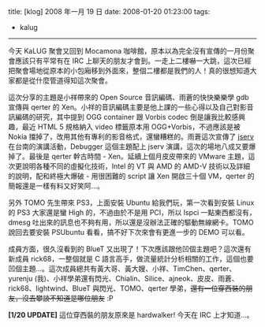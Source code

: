 title: \[klog\] 2008 年一月 19 日
date: 2008-01-20 01:23:00
tags: 
- kalug
---

今天 KaLUG 聚會又回到 Mocamona 咖啡館，原本以為完全沒有宣傳的一月份聚會應該只有平常有在 IRC 上聊天的朋友才會到。一走上二樓嚇一大跳，這次已經把聚會場地從原本的小包廂移到外面來，整個二樓都是我們的人！真的很想知道大家都是從什麼管道得知這次聚會。

這次分享的主題是小祥帶來的 Open Source 音訊編碼、雨蒼的快快樂樂學 gdb 宣傳與 qerter 的 Xen。小祥的音訊編碼主要是他上課的一些心得以及自己對影音訊編碼的研究，其中提到 OGG container 跟 Vorbis codec 倒是讓我比較感興趣，最近 HTML 5 規格納入 video 標籤原本用 OGG+Vorbis，不過應該是被 Nokia 擋掉了，改用其他有專利的影音格式，還蠻糟糕的。雨蒼這次宣傳了 [jserv](http://blog.linux.org.tw/jserv/) 在台南的演講活動，Debugger 這個主題配上 jserv 演講，這次的場地八成又要爆掉了。最後是 qerter 幹古時間 - Xen。延續上個月皮皮帶來的 VMware 主題，這次更說明各種不同的虛擬化技術，Intel 的 VT 與 AMD 的 AMD-V 技術以及詳細的說明，配和終極大爆破 - 用很困難的 script 讓 Xen 開啟三十個 VM，qerter 的簡報還是一樣有料又好笑阿…。

另外 TOMO 先生帶來 PS3，上面安裝 Ubuntu 給我們玩，第一次看到安裝 Linux 的 PS3 大家還是蠻 High 的，不過由於不是用 PCI，所以 lspci 一點東西都沒有，dmesg 吐出來的訊息也不夠有用，所以還是沒辦法正確的驅動無線網卡。TOMO 說回去要安裝 PSUbuntu 看看，搞不好下次來會有更進一步的 DEMO 可以看。

成員方面，很久沒看到的 BlueT 又出現了！下次應該跟他凹個主題吧？這次還有新成員 rick68，一整個就是 C 語言高手，做流量統計分析相關的工作，這個也要凹個主題…。這次成員總共有黃大哥、黃大嫂、小祥、TimChen、qerter、yurenju (我)、小祥學弟還有閃光、Chialin、Silice、ajneok、皮皮、雨蒼、rick68、lightwind、BlueT 與閃光、TOMO、qerter 學弟，<del>還有一位穿西裝的朋友，沒去攀談不知道是哪位朋友</del> :P

<span style="font-weight: bold;">[1/20 UPDATE]</span>
這位穿西裝的朋友原來是 hardwalker! 今天在 IRC 上才知道…。